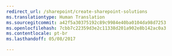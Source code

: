 ```yaml
---
redirect_url: /sharepoint/create-sharepoint-solutions
ms.translationtype: Human Translation
ms.sourcegitcommit: a42f5a30375192c89c9984e40ba0104da98d7253
ms.openlocfilehash: 7cbb7c22359d3e2c11338d201a902e8b142ac0a3
ms.contentlocale: pt-br
ms.lasthandoff: 05/08/2017

---
```


